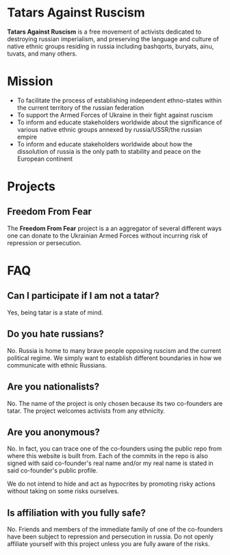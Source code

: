 # Tatars Against Ruscism

**Tatars Against Ruscism** is a free movement of activists dedicated to destroying russian imperialism, and preserving the language and culture of native ethnic groups residing in russia including bashqorts, buryats, ainu, tuvats, and many others.

# Mission

* To facilitate the process of establishing independent ethno-states within the current territory of the russian federation
* To support the Armed Forces of Ukraine in their fight against ruscism
* To inform and educate stakeholders worldwide about the significance of various native ethnic groups annexed by russia/USSR/the russian empire
* To inform and educate stakeholders worldwide about how the dissolution of russia is the only path to stability and peace on the European continent

# Projects

## Freedom From Fear

The **Freedom From Fear** project is a an aggregator of several different ways one can donate to the Ukrainian Armed Forces without incurring risk of repression or persecution.

# FAQ

## Can I participate if I am not a tatar?

Yes, being tatar is a state of mind.

## Do you hate russians?

No. Russia is home to many brave people opposing ruscism and the current political regime. We simply want to establish different boundaries in how we communicate with ethnic Russians.

## Are you nationalists?

No. The name of the project is only chosen because its two co-founders are tatar. The project welcomes activists from any ethnicity.

## Are you anonymous?

No. In fact, you can trace one of the co-founders using the public repo from where this website is built from. Each of the commits in the repo is also signed with said co-founder's real name and/or my real name is stated in said co-founder's public profile.

We do not intend to hide and act as hypocrites by promoting risky actions without taking on some risks ourselves. 

## Is affiliation with you fully safe?

No. Friends and members of the immediate family of one of the co-founders have been subject to repression and persecution in russia. Do not openly affiliate yourself with this project unless you are fully aware of the risks.

